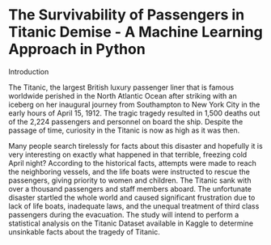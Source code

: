 # The Survivability of Passengers in Titanic Demise - A Machine Learning Approach in Python

Introduction

The Titanic, the largest British luxury passenger liner that is famous worldwide perished in the North Atlantic Ocean after striking with an iceberg on her inaugural journey from Southampton to New York City in the early hours of April 15, 1912. The tragic tragedy resulted in 1,500 deaths out of the 2,224 passengers and personnel on board the ship. Despite the passage of time, curiosity in the Titanic is now as high as it was then.

Many people search tirelessly for facts about this disaster and hopefully it is very interesting on exactly what happened in that terrible, freezing cold April night? According to the historical facts, attempts were made to reach the neighboring vessels, and the life boats were instructed to rescue the passengers, giving priority to women and children. The Titanic sank with over a thousand passengers and staff members aboard. The unfortunate disaster startled the whole world and caused significant frustration due to lack of life boats, inadequate laws, and the unequal treatment of third class passengers during the evacuation. The study will intend to perform a statistical analysis on the Titanic Dataset available in Kaggle to determine unsinkable facts about the tragedy of Titanic.
